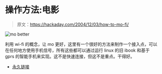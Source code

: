 # 操作方法:电影

> 原文：<https://hackaday.com/2004/12/03/how-to-mo-fi/>

![mo better](img/3bfe56538c63f5a2236595373cccee77.png)

利用 wi-fi 的概念，让 mo 更好，这里有一个很好的方法来制作一个接入点，可以在任何地方使用手机信号，所有这些都可以通过运行 linux 的旧 ibook 和基于 gprs 的智能手机来实现。这不是快速连接，但这不是重点。干得好。

*   [永久链接](http://www.virtuoffice.com/node/view/192)